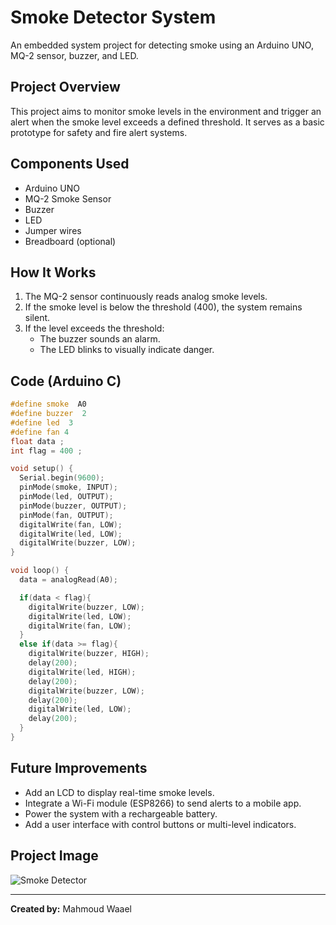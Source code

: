 # Smoke Detector System

An embedded system project for detecting smoke using an Arduino UNO, MQ-2 sensor, buzzer, and LED.

## Project Overview

This project aims to monitor smoke levels in the environment and trigger an alert when the smoke level exceeds a defined threshold. It serves as a basic prototype for safety and fire alert systems.

## Components Used

- Arduino UNO
- MQ-2 Smoke Sensor
- Buzzer
- LED
- Jumper wires
- Breadboard (optional)

## How It Works

1. The MQ-2 sensor continuously reads analog smoke levels.
2. If the smoke level is below the threshold (400), the system remains silent.
3. If the level exceeds the threshold:
   - The buzzer sounds an alarm.
   - The LED blinks to visually indicate danger.

## Code (Arduino C)

```cpp
#define smoke  A0  
#define buzzer  2  
#define led  3 
#define fan 4
float data ;
int flag = 400 ;

void setup() {
  Serial.begin(9600);
  pinMode(smoke, INPUT);
  pinMode(led, OUTPUT);
  pinMode(buzzer, OUTPUT);
  pinMode(fan, OUTPUT);
  digitalWrite(fan, LOW);
  digitalWrite(led, LOW);
  digitalWrite(buzzer, LOW);
}

void loop() {
  data = analogRead(A0);

  if(data < flag){
    digitalWrite(buzzer, LOW);
    digitalWrite(led, LOW);
    digitalWrite(fan, LOW);
  }
  else if(data >= flag){
    digitalWrite(buzzer, HIGH);
    delay(200);
    digitalWrite(led, HIGH);
    delay(200);
    digitalWrite(buzzer, LOW);
    delay(200);
    digitalWrite(led, LOW);
    delay(200);
  }
}
```

## Future Improvements

- Add an LCD to display real-time smoke levels.
- Integrate a Wi-Fi module (ESP8266) to send alerts to a mobile app.
- Power the system with a rechargeable battery.
- Add a user interface with control buttons or multi-level indicators.

## Project Image

![Smoke Detector](project_image.jpg)

---

**Created by:** Mahmoud Waael
